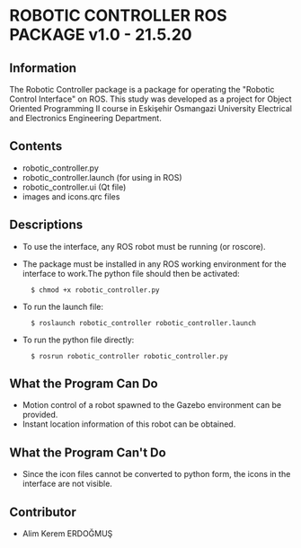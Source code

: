 # ROBOTIC CONTROLLER ROS PACKAGE v1.0 - 21.5.20

Information
-----------
The Robotic Controller package is a package for operating the "Robotic Control Interface" on ROS.
This study was developed as a project for Object Oriented Programming II course in Eskişehir Osmangazi University Electrical and Electronics Engineering Department.

Contents
--------
- robotic_controller.py
- robotic_controller.launch (for using in ROS)
- robotic_controller.ui (Qt file)
- images and icons.qrc files

Descriptions
------------

- To use the interface, any ROS robot must be running (or roscore).
- The package must be installed in any ROS working environment for the interface to work.The python file should then be activated:
	
		$ chmod +x robotic_controller.py

- To run the launch file:
	
		$ roslaunch robotic_controller robotic_controller.launch

- To run the python file directly:
	
		$ rosrun robotic_controller robotic_controller.py

What the Program Can Do
-----------------------
- Motion control of a robot spawned to the Gazebo environment can be provided.
- Instant location information of this robot can be obtained.

What the Program Can't Do
-------------------------
- Since the icon files cannot be converted to python form, the icons in the interface are not visible.

Contributor
-----------
- Alim Kerem ERDOĞMUŞ
